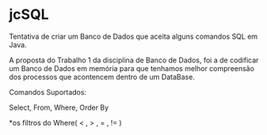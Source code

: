 # jcSQL

Tentativa de criar um Banco de Dados que aceita alguns comandos SQL em Java.

A proposta do Trabalho 1 da disciplina de Banco de Dados, foi a de codificar um Banco de Dados em memória para que tenhamos melhor compreensão dos processos que acontencem dentro de um DataBase.

Comandos Suportados:

Select, From, Where, Order By

*os filtros do Where( < , > , = , != )

